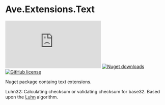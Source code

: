 # Ave.Extensions.Text

[![Build Status](https://versteeg-its.visualstudio.com/Ave/_apis/build/status/CI%20-%20Ave.Extensions.Text?branchName=master)](https://versteeg-its.visualstudio.com/Ave/_build/latest?definitionId=128&branchName=master)
[![Nuget downloads](https://img.shields.io/nuget/v/Ave.Extensions.Text.svg)](https://www.nuget.org/packages/Ave.Extensions.Text/)
[![GitHub license](https://img.shields.io/github/license/mashape/apistatus.svg)](https://github.com/aadversteeg/ave.extensions.text/blob/master/LICENSE)

Nuget package containg text extensions.

Luhn32:  Calculating checksum or validating checksum for base32. Based upon the [Luhn](https://en.wikipedia.org/wiki/Luhn_algorithm) algorithm.
